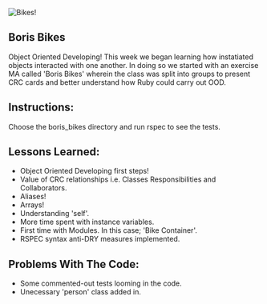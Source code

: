![Bikes!](http://www2.pictures.zimbio.com/gi/Mayor+London+Boris+Johnson+Governor+Arnold+Akdwi8uAlddl.jpg)

Boris Bikes
--
Object Oriented Developing! This week we began learning how instatiated objects interacted with one another. In doing so we started with an exercise MA called 'Boris Bikes' wherein the class was split into groups to present CRC cards and better understand how Ruby could carry out OOD.


Instructions:
--
Choose the boris_bikes directory and run rspec to see the tests.


Lessons Learned:
--
* Object Oriented Developing first steps!
* Value of CRC relationships i.e. Classes Responsibilities and Collaborators.
* Aliases!
* Arrays!
* Understanding 'self'.
* More time spent with instance variables.
* First time with Modules. In this case; 'Bike Container'.
* RSPEC syntax anti-DRY measures implemented.

Problems With The Code:
--
* Some commented-out tests looming in the code.
* Unecessary 'person' class added in.